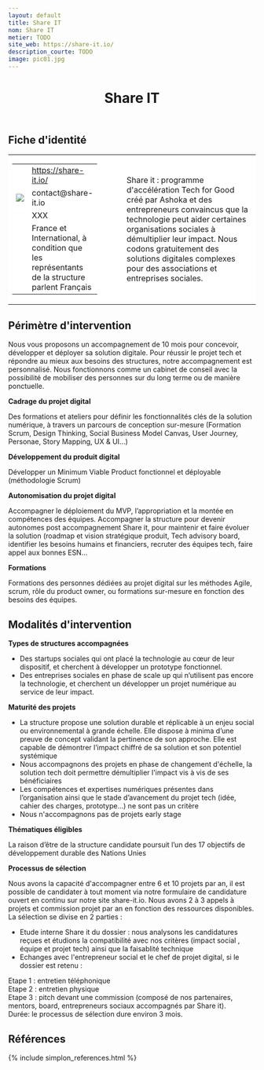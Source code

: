 ```yaml
---
layout: default
title: Share IT
nom: Share IT
metier: TODO
site_web: https://share-it.io/
description_courte: TODO
image: pic01.jpg
---
```


<header>
	<h1> Share IT</h1>
</header>

<div class="main">
	<h2> Fiche d'identité </h2>
	<table style="border-collapse: collapse;">
		<tr style="border: none; background-color:#FFFFFF;">
			<td style="border: none; background-color:#FFFFFF;width:20%;height:80%;">
				<div class="fiche_contact" style="">
					<table style="border-collapse: collapse;">
						<tr class="site_web" style="border: none; background-color:#FFFFFF;">
							<td style="border: none;">
								<img src="" class="fiche_icone"/>
							</td>
							<td style="border: none;">
								<a href="https://share-it.io/"> https://share-it.io/ </a>
							</td>
						</tr>
						<tr class="contact" style="border: none; background-color:#FFFFFF;">
							<td style="border: none;display: table-cell;">
								<img src="{{site.url}}{{site.baseurl}}/images/email_icon.png" class="image" style="max-width:150%;vertical-align: middle;"/>
							</td>
							<td style="border: none;">
								contact@share-it.io
							</td>
						</tr>
						<tr class="telephone" style="border: none; background-color:#FFFFFF;">
							<td style="border: none;">
								<img src="" class="fiche_icone"/>
							</td>
							<td style="border: none;">
								XXX
							</td>
						</tr>
						<tr class="zone" style="border: none; background-color:#FFFFFF;">
							<td style="border: none;">
								<img src="" class="fiche_icone"/>
							</td>
							<td style="border: none;">
								France et International, à condition que les représentants de la structure parlent Français
							</td>
						</tr>
					</table>
				</div>
			</td>
			<td style="width:10%;"/>
			<td style="background-color:#FFFFFF; width:60%;">
				<div class="fiche_identite">
					<p style="font-weight:normal;">
					Share it : programme d'accélération Tech for Good créé par Ashoka et des entrepreneurs convaincus que la technologie peut aider certaines organisations sociales à démultiplier leur impact. Nous codons gratuitement des solutions digitales complexes pour des associations et entreprises sociales.
					</p>
				</div>
			</td>
		</tr>
	</table>
	<div class="perimetre_intervention">
		<h2> Périmètre d'intervention </h2>
		<p>Nous vous proposons un accompagnement de 10 mois pour concevoir, développer et déployer sa solution digitale. Pour réussir le projet tech et répondre au mieux aux besoins des structures, notre accompagnement est personnalisé. Nous fonctionnons comme un cabinet de conseil avec la possibilité de mobiliser des personnes sur du long terme ou de manière ponctuelle.</p>
		<strong>Cadrage du projet digital</strong>
		<p> Des formations et ateliers pour définir les fonctionnalités clés de la solution numérique, à travers un parcours de conception sur-mesure (Formation Scrum, Design Thinking, Social Business Model Canvas, User Journey, Personae, Story Mapping, UX & UI...)</p>
		<strong>Développement du produit digital</strong>
		<p>Développer un Minimum Viable Product fonctionnel et déployable (méthodologie Scrum) </p>
		<strong>Autonomisation du projet digital</strong>
		<p>Accompagner le déploiement du MVP, l’appropriation et la montée en compétences des équipes. Accompagner la structure pour devenir autonomes post accompagnement Share it, pour maintenir et faire évoluer la solution (roadmap et vision stratégique produit, Tech advisory board, identifier les besoins humains et financiers, recruter des équipes tech, faire appel aux bonnes ESN...</p>
		<strong>Formations</strong>
		<p>Formations des personnes dédiées au projet digital sur les méthodes Agile, scrum, rôle du product owner, ou formations sur-mesure en fonction des besoins des équipes.</p>
	</div>
	<div class="modalite_intervention">
		<h2> Modalités d'intervention </h2>
		<strong>Types de structures accompagnées</strong>
		<ul>
		<li>Des startups sociales qui ont placé la technologie au cœur de leur dispositif, et cherchent à développer un prototype fonctionnel. </li>
		<li>Des entreprises sociales en phase de scale up qui n’utilisent pas encore la technologie, et cherchent un développer un projet numérique au service de leur impact.</li>
		</ul>
		<strong>Maturité des projets</strong>
		<ul>
			<li>La structure propose une solution durable et réplicable à un enjeu social ou environnemental à grande échelle. Elle dispose à minima d’une preuve de concept validant la pertinence de son approche. Elle est capable de démontrer l’impact chiffré de sa solution et son potentiel systémique </li>
			<li>Nous accompagnons des projets en phase de changement d'échelle, la solution tech doit permettre démultiplier l'impact vis à vis de ses bénéficiaires</li>
			<li> Les compétences et expertises numériques présentes dans l’organisation ainsi que le stade d’avancement du projet tech (idée, cahier des charges, prototype…) ne sont pas un critère</li>
			<li>Nous n'accompagnons pas de projets early stage</li>
		</ul>
		<strong>Thématiques éligibles</strong>
		<p>La raison d’être de la structure candidate poursuit l’un des 17 objectifs de développement durable des Nations Unies</p>
		<strong>Processus de sélection</strong>
		<p>Nous avons la capacité d'accompagner entre 6 et 10 projets par an, il est possible de candidater à tout moment via notre formulaire de candidature ouvert en continu sur notre site share-it.io. Nous avons 2 à 3 appels à projets et commission projet par an en fonction des ressources disponibles.<br>La sélection se divise en 2 parties :
		<ul>
			<li>Etude interne Share it du dossier : nous analysons les candidatures reçues et étudions la compatibilité avec nos critères (impact social , équipe et projet tech) ainsi que la faisablité technique</li>
			<li>Echanges avec l'entrepreneur social et le chef de projet digital, si le dossier est retenu :</li></ul> Etape 1 : entretien téléphonique <br> Etape 2 : entretien physique <br> Etape 3 : pitch devant une commission (composé de nos partenaires, mentors, board, entrepreneurs sociaux accompagnés par Share it).
			<br>Durée: le processus de sélection dure environ 3 mois.
<footer class="references">
	<h2> Références </h2>
	{% include simplon_references.html %}
</footer>

